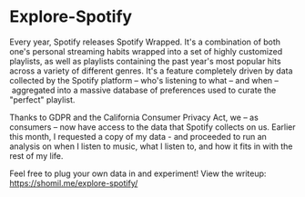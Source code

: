 # Explore-Spotify

Every year, Spotify releases Spotify Wrapped. It's a combination of both one's personal streaming habits wrapped into a set of highly customized playlists, as well as playlists containing the past year's most popular hits across a variety of different genres. It's a feature completely driven by data collected by the Spotify platform – who's listening to what – and when – aggregated into a massive database of preferences used to curate the "perfect" playlist.

Thanks to GDPR and the California Consumer Privacy Act, we – as consumers – now have access to the data that Spotify collects on us. Earlier this month, I requested a copy of my data - and proceeded to run an analysis on when I listen to music, what I listen to, and how it fits in with the rest of my life.

Feel free to plug your own data in and experiment! View the writeup: https://shomil.me/explore-spotify/
